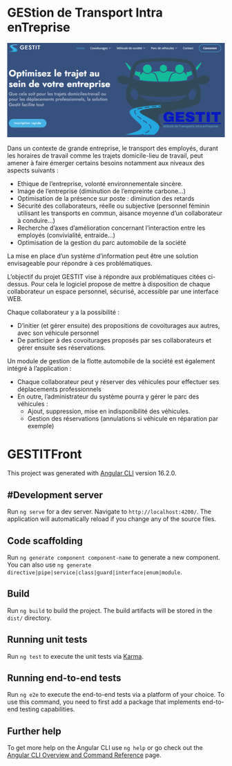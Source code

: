 # GEStion de Transport Intra enTreprise
![logo du projet](logo2.png "GESTIT_logo")

Dans un contexte de grande entreprise, le transport des employés, durant les horaires de travail comme les trajets domicile-lieu de travail, peut amener à faire émerger certains besoins notamment aux niveaux des aspects suivants : 
- Ethique de l’entreprise, volonté environnementale sincère.
- Image de l’entreprise (diminution de l’empreinte carbone…)
- Optimisation de la présence sur poste : diminution des retards
- Sécurité des collaborateurs, réelle ou subjective (personnel féminin utilisant les transports en commun, aisance moyenne d’un collaborateur à conduire…)
- Recherche d’axes d’amélioration concernant l’interaction entre les employés (convivialité, entraide…) 
- Optimisation de la gestion du parc automobile de la société

La mise en place d’un système d’information peut être une solution envisageable pour répondre à ces problématiques.

L’objectif du projet GESTIT vise à répondre aux problématiques citées ci-dessus.
Pour cela le logiciel propose de mettre à disposition de chaque collaborateur un espace personnel, sécurisé, accessible par une interface WEB. 

Chaque collaborateur y a la possibilité :
- D’initier (et gérer ensuite) des propositions de covoiturages aux autres, avec son véhicule personnel
- De participer à des covoiturages proposés par ses collaborateurs et gérer ensuite ses réservations.

Un module de gestion de la flotte automobile de la société est également intégré à l’application :
- Chaque collaborateur peut y réserver des véhicules pour effectuer ses déplacements professionnels 
- En outre, l’administrateur du système pourra y gérer le parc des véhicules :
    - Ajout, suppression, mise en indisponibilité des véhicules.
    - Gestion des réservations (annulations si véhicule en réparation par exemple)

# GESTITFront

This project was generated with [Angular CLI](https://github.com/angular/angular-cli) version 16.2.0.

## #Development server

Run `ng serve` for a dev server. Navigate to `http://localhost:4200/`. The application will automatically reload if you change any of the source files.

## Code scaffolding

Run `ng generate component component-name` to generate a new component. You can also use `ng generate directive|pipe|service|class|guard|interface|enum|module`.

## Build

Run `ng build` to build the project. The build artifacts will be stored in the `dist/` directory.

## Running unit tests

Run `ng test` to execute the unit tests via [Karma](https://karma-runner.github.io).

## Running end-to-end tests

Run `ng e2e` to execute the end-to-end tests via a platform of your choice. To use this command, you need to first add a package that implements end-to-end testing capabilities.

## Further help

To get more help on the Angular CLI use `ng help` or go check out the [Angular CLI Overview and Command Reference](https://angular.io/cli) page.
